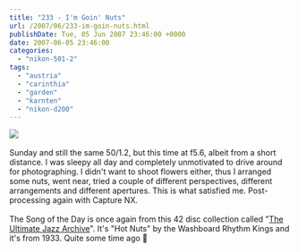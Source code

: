 ```yaml
---
title: "233 - I'm Goin' Nuts"
url: /2007/06/233-im-goin-nuts.html
publishDate: Tue, 05 Jun 2007 23:46:00 +0000
date: 2007-06-05 23:46:00
categories: 
  - "nikon-501-2"
tags: 
  - "austria"
  - "carinthia"
  - "garden"
  - "karnten"
  - "nikon-d200"
---
```

<a href="https://d25zfm9zpd7gm5.cloudfront.net/1200x1200/2007/20070603_172142_nx.jpg"><img src="https://d25zfm9zpd7gm5.cloudfront.net/0600x0600/2007/20070603_172142_nx.jpg"/></a><br/><br/>Sunday and still the same 50/1.2, but this time at f5.6, albeit from a short distance. I was sleepy all day and completely unmotivated to drive around for photographing. I didn't want to shoot flowers either, thus I arranged some nuts, went near, tried a couple of different perspectives, different arrangements and different apertures. This is what satisfied me. Post-processing again with Capture NX.<br/><br/>The Song of the Day is once again from this 42 disc collection called "<a href="http://www.amazon.com/Ultimate-Jazz-Archive-Various-Artists/dp/B000B7I3W4" target="_blank">The Ultimate Jazz Archive</a>". It's "Hot Nuts" by the Washboard Rhythm Kings and it's from 1933. Quite some time ago 🙂
